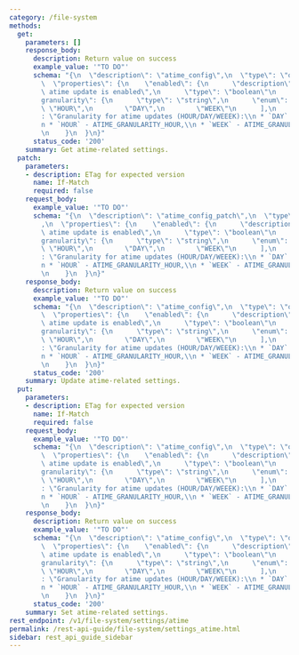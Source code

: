 ```yaml
---
category: /file-system
methods:
  get:
    parameters: []
    response_body:
      description: Return value on success
      example_value: '"TO DO"'
      schema: "{\n  \"description\": \"atime_config\",\n  \"type\": \"object\",\n\
        \  \"properties\": {\n    \"enabled\": {\n      \"description\": \"Whether\
        \ atime update is enabled\",\n      \"type\": \"boolean\"\n    },\n    \"\
        granularity\": {\n      \"type\": \"string\",\n      \"enum\": [\n       \
        \ \"HOUR\",\n        \"DAY\",\n        \"WEEK\"\n      ],\n      \"description\"\
        : \"Granularity for atime updates (HOUR/DAY/WEEEK):\\n * `DAY` - ATIME_GRANULARITY_DAY,\\\
        n * `HOUR` - ATIME_GRANULARITY_HOUR,\\n * `WEEK` - ATIME_GRANULARITY_WEEK\"\
        \n    }\n  }\n}"
      status_code: '200'
    summary: Get atime-related settings.
  patch:
    parameters:
    - description: ETag for expected version
      name: If-Match
      required: false
    request_body:
      example_value: '"TO DO"'
      schema: "{\n  \"description\": \"atime_config_patch\",\n  \"type\": \"object\"\
        ,\n  \"properties\": {\n    \"enabled\": {\n      \"description\": \"Whether\
        \ atime update is enabled\",\n      \"type\": \"boolean\"\n    },\n    \"\
        granularity\": {\n      \"type\": \"string\",\n      \"enum\": [\n       \
        \ \"HOUR\",\n        \"DAY\",\n        \"WEEK\"\n      ],\n      \"description\"\
        : \"Granularity for atime updates (HOUR/DAY/WEEEK):\\n * `DAY` - ATIME_GRANULARITY_DAY,\\\
        n * `HOUR` - ATIME_GRANULARITY_HOUR,\\n * `WEEK` - ATIME_GRANULARITY_WEEK\"\
        \n    }\n  }\n}"
    response_body:
      description: Return value on success
      example_value: '"TO DO"'
      schema: "{\n  \"description\": \"atime_config\",\n  \"type\": \"object\",\n\
        \  \"properties\": {\n    \"enabled\": {\n      \"description\": \"Whether\
        \ atime update is enabled\",\n      \"type\": \"boolean\"\n    },\n    \"\
        granularity\": {\n      \"type\": \"string\",\n      \"enum\": [\n       \
        \ \"HOUR\",\n        \"DAY\",\n        \"WEEK\"\n      ],\n      \"description\"\
        : \"Granularity for atime updates (HOUR/DAY/WEEEK):\\n * `DAY` - ATIME_GRANULARITY_DAY,\\\
        n * `HOUR` - ATIME_GRANULARITY_HOUR,\\n * `WEEK` - ATIME_GRANULARITY_WEEK\"\
        \n    }\n  }\n}"
      status_code: '200'
    summary: Update atime-related settings.
  put:
    parameters:
    - description: ETag for expected version
      name: If-Match
      required: false
    request_body:
      example_value: '"TO DO"'
      schema: "{\n  \"description\": \"atime_config\",\n  \"type\": \"object\",\n\
        \  \"properties\": {\n    \"enabled\": {\n      \"description\": \"Whether\
        \ atime update is enabled\",\n      \"type\": \"boolean\"\n    },\n    \"\
        granularity\": {\n      \"type\": \"string\",\n      \"enum\": [\n       \
        \ \"HOUR\",\n        \"DAY\",\n        \"WEEK\"\n      ],\n      \"description\"\
        : \"Granularity for atime updates (HOUR/DAY/WEEEK):\\n * `DAY` - ATIME_GRANULARITY_DAY,\\\
        n * `HOUR` - ATIME_GRANULARITY_HOUR,\\n * `WEEK` - ATIME_GRANULARITY_WEEK\"\
        \n    }\n  }\n}"
    response_body:
      description: Return value on success
      example_value: '"TO DO"'
      schema: "{\n  \"description\": \"atime_config\",\n  \"type\": \"object\",\n\
        \  \"properties\": {\n    \"enabled\": {\n      \"description\": \"Whether\
        \ atime update is enabled\",\n      \"type\": \"boolean\"\n    },\n    \"\
        granularity\": {\n      \"type\": \"string\",\n      \"enum\": [\n       \
        \ \"HOUR\",\n        \"DAY\",\n        \"WEEK\"\n      ],\n      \"description\"\
        : \"Granularity for atime updates (HOUR/DAY/WEEEK):\\n * `DAY` - ATIME_GRANULARITY_DAY,\\\
        n * `HOUR` - ATIME_GRANULARITY_HOUR,\\n * `WEEK` - ATIME_GRANULARITY_WEEK\"\
        \n    }\n  }\n}"
      status_code: '200'
    summary: Set atime-related settings.
rest_endpoint: /v1/file-system/settings/atime
permalink: /rest-api-guide/file-system/settings_atime.html
sidebar: rest_api_guide_sidebar
---
```

